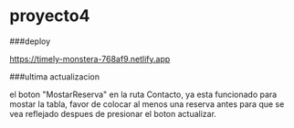 # proyecto4

###deploy

https://timely-monstera-768af9.netlify.app


###ultima actualizacion

el boton "MostarReserva" en la ruta Contacto, ya esta funcionado para mostar la tabla, favor de colocar al menos una reserva antes para que se vea reflejado despues de presionar el boton actualizar.
